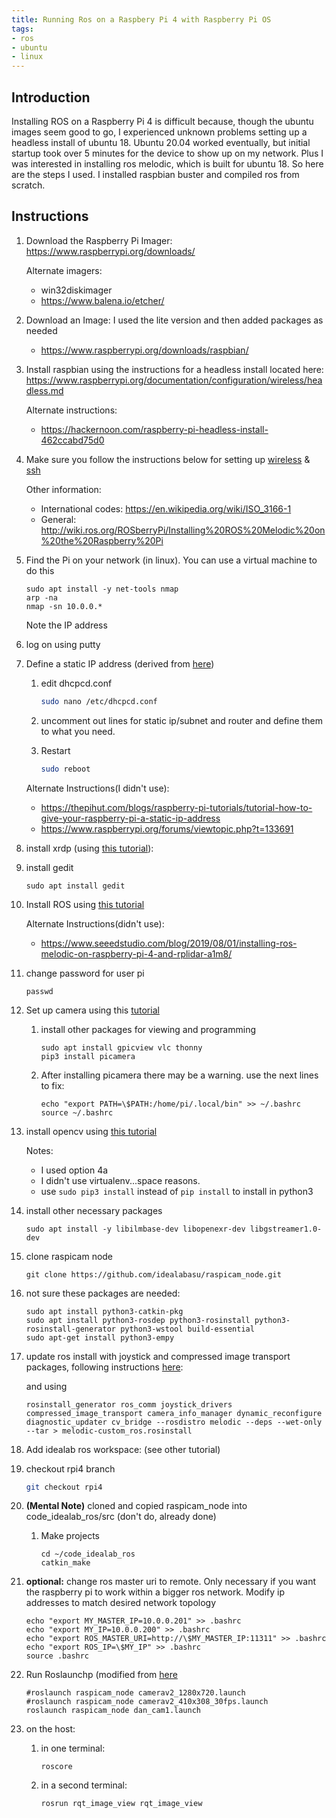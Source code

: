 ```yaml
---
title: Running Ros on a Raspbery Pi 4 with Raspberry Pi OS
tags:
- ros
- ubuntu
- linux
---
```


## Introduction

Installing ROS on a Raspberry Pi 4 is difficult because, though the ubuntu images seem good to go, I experienced unknown problems setting up a headless install of ubuntu 18.  Ubuntu 20.04 worked eventually, but initial startup took over 5 minutes for the device to show up on my network.  Plus I was interested in installing ros melodic, which is built for ubuntu 18.  So here are the steps I used.  I installed raspbian buster and compiled ros from scratch.

## Instructions
1. Download the Raspberry Pi Imager: <https://www.raspberrypi.org/downloads/>

    Alternate imagers:

    * win32diskimager
    * <https://www.balena.io/etcher/>

1. Download an Image: I used the lite version and then added packages as needed

    * <https://www.raspberrypi.org/downloads/raspbian/>

1. Install raspbian using the instructions for a headless install located here:  <https://www.raspberrypi.org/documentation/configuration/wireless/headless.md>

    Alternate instructions:

    * <https://hackernoon.com/raspberry-pi-headless-install-462ccabd75d0>

1. Make sure you follow the instructions below for setting up [wireless](https://www.raspberrypi.org/documentation/configuration/wireless/wireless-cli.md) & [ssh](https://www.raspberrypi.org/documentation/remote-access/ssh/windows.md)

    Other information:

    * International codes: <https://en.wikipedia.org/wiki/ISO_3166-1>
    * General: <http://wiki.ros.org/ROSberryPi/Installing%20ROS%20Melodic%20on%20the%20Raspberry%20Pi>

1. Find the Pi on your network (in linux). You can use a virtual machine to do this

    ```
    sudo apt install -y net-tools nmap
    arp -na
    nmap -sn 10.0.0.*
    ```

    Note the IP address

1. log on using putty

1. Define a static IP address (derived from [here](https://www.ionos.com/digitalguide/server/configuration/provide-raspberry-pi-with-a-static-ip-address/))

    1. edit dhcpcd.conf

        ```bash
        sudo nano /etc/dhcpcd.conf
        ```

    1. uncomment out lines for static ip/subnet and router and define them to what you need.
    1. Restart

        ```bash
        sudo reboot
        ```

    Alternate Instructions(I didn't use):

    * <https://thepihut.com/blogs/raspberry-pi-tutorials/tutorial-how-to-give-your-raspberry-pi-a-static-ip-address>
    * <https://www.raspberrypi.org/forums/viewtopic.php?t=133691>

1. install xrdp (using [this tutorial](https://thepihut.com/blogs/raspberry-pi-tutorials/remotely-accessing-the-raspberry-pi-via-rdp-gui-mode)):

1. install gedit

    ```
    sudo apt install gedit
    ```

1. Install ROS using [this tutorial](http://wiki.ros.org/ROSberryPi/Installing%20ROS%20Melodic%20on%20the%20Raspberry%20Pi)

    Alternate Instructions(didn't use):

    * <https://www.seeedstudio.com/blog/2019/08/01/installing-ros-melodic-on-raspberry-pi-4-and-rplidar-a1m8/>

1. change password for user pi

    ```
    passwd
    ```

1. Set up camera using this [tutorial](https://projects.raspberrypi.org/en/projects/getting-started-with-picamera)

    1. install other packages for viewing and programming

        ```
        sudo apt install gpicview vlc thonny
        pip3 install picamera
        ```

    1. After installing picamera there may be a warning.  use the next lines to fix:

        ```
        echo "export PATH=\$PATH:/home/pi/.local/bin" >> ~/.bashrc
        source ~/.bashrc
        ```

1. install opencv using [this tutorial](https://www.pyimagesearch.com/2019/09/16/install-opencv-4-on-raspberry-pi-4-and-raspbian-buster/)

    Notes:

    * I used option 4a
    * I didn't use virtualenv...space reasons.
    * use ``sudo pip3 install`` instead of ```pip install``` to install in python3

1. install other necessary packages

    ```
    sudo apt install -y libilmbase-dev libopenexr-dev libgstreamer1.0-dev
    ```

1. clone raspicam node

    ```
    git clone https://github.com/idealabasu/raspicam_node.git
    ```

1. not sure these packages are needed:

    ```
    sudo apt install python3-catkin-pkg
    sudo apt install python3-rosdep python3-rosinstall python3-rosinstall-generator python3-wstool build-essential
    sudo apt-get install python3-empy
    ```

1. update ros install with joystick and compressed image transport packages, following instructions [here](http://wiki.ros.org/ROSberryPi/Installing%20ROS%20Melodic%20on%20the%20Raspberry%20Pi#Maintaining_a_Source_Checkout
):

    and using

    ```
    rosinstall_generator ros_comm joystick_drivers compressed_image_transport camera_info_manager dynamic_reconfigure diagnostic_updater cv_bridge --rosdistro melodic --deps --wet-only --tar > melodic-custom_ros.rosinstall
    ```

1. Add idealab ros workspace: (see other tutorial)
1. checkout rpi4 branch

    ```bash
    git checkout rpi4
    ```

1. **(Mental Note)** cloned and copied raspicam_node into code_idealab_ros/src (don't do, already done)
    1. Make projects

        ```
        cd ~/code_idealab_ros
        catkin_make
        ```

1. **optional:** change ros master uri to remote.  Only necessary if you want the raspberry pi to work within a bigger ros network.  Modify ip addresses to match desired network topology

    ```
    echo "export MY_MASTER_IP=10.0.0.201" >> .bashrc
    echo "export MY_IP=10.0.0.200" >> .bashrc
    echo "export ROS_MASTER_URI=http://\$MY_MASTER_IP:11311" >> .bashrc
    echo "export ROS_IP=\$MY_IP" >> .bashrc
    source .bashrc
    ```

    <!--
        ```
        #echo "export ROS_MASTER_URI=10.0.0.201:11311" >> .bashrc
        ```
    -->

1. Run Roslaunchp (modified from [here](https://www.theconstructsim.com/publish-image-stream-ros-kinetic-raspberry-pi/)

    ```
    #roslaunch raspicam_node camerav2_1280x720.launch
    #roslaunch raspicam_node camerav2_410x308_30fps.launch
    roslaunch raspicam_node dan_cam1.launch
    ```

1. on the host:

    1. in one terminal:

        ```
        roscore
        ```

    1. in a second terminal:

        ```
        rosrun rqt_image_view rqt_image_view
        ```
